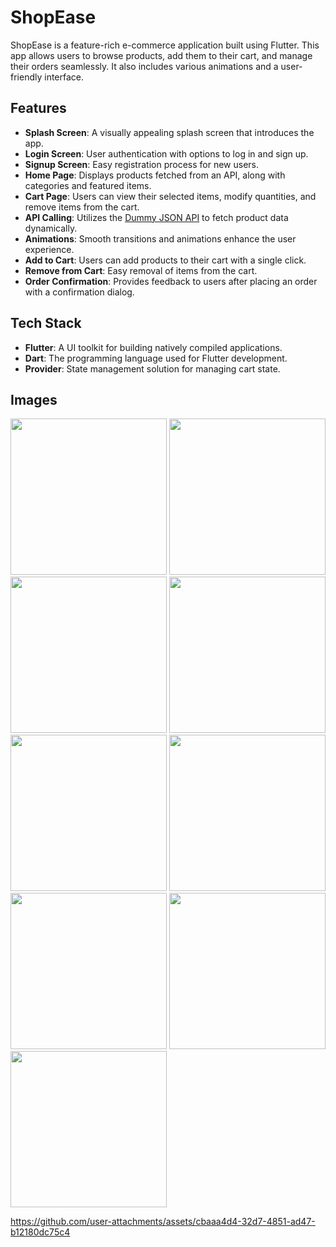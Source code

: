 # ShopEase

ShopEase is a feature-rich e-commerce application built using Flutter. This app allows users to browse products, add them to their cart, and manage their orders seamlessly. It also includes various animations and a user-friendly interface.

## Features

- **Splash Screen**: A visually appealing splash screen that introduces the app.
- **Login Screen**: User authentication with options to log in and sign up.
- **Signup Screen**: Easy registration process for new users.
- **Home Page**: Displays products fetched from an API, along with categories and featured items.
- **Cart Page**: Users can view their selected items, modify quantities, and remove items from the cart.
- **API Calling**: Utilizes the [Dummy JSON API](https://dummyjson.com/products) to fetch product data dynamically.
- **Animations**: Smooth transitions and animations enhance the user experience.
- **Add to Cart**: Users can add products to their cart with a single click.
- **Remove from Cart**: Easy removal of items from the cart.
- **Order Confirmation**: Provides feedback to users after placing an order with a confirmation dialog.

## Tech Stack

- **Flutter**: A UI toolkit for building natively compiled applications.
- **Dart**: The programming language used for Flutter development.
- **Provider**: State management solution for managing cart state.

## Images

<img src="https://github.com/user-attachments/assets/f4aa9667-b3ec-424f-b656-70adb293d424" width="250">

<img src="https://github.com/user-attachments/assets/01f62bb4-7b7e-409a-9eb1-ef1e9a13491a" width="250">

<img src="https://github.com/user-attachments/assets/d0b43384-bc0b-4d01-aef8-b09713e46407" width="250">

<img src="https://github.com/user-attachments/assets/b8f9fdb3-5b7a-4f94-92a4-93ee21aa70aa" width="250">

<img src="https://github.com/user-attachments/assets/e7aee9b6-c191-47f8-ae1d-900c67cc5783" width="250">

<img src="https://github.com/user-attachments/assets/44b46550-9e40-45c7-b33e-1cc1e1f1360f" width="250">

<img src="https://github.com/user-attachments/assets/a7f399f5-7cbc-40b4-b3bd-b7a200598d80" width="250">

<img src="https://github.com/user-attachments/assets/568a39be-3fc9-48cd-bd5d-1e2099115179" width="250">

<img src="https://github.com/user-attachments/assets/f438e375-5269-4f8a-9c9e-b56aa8f6f278" width="250">

https://github.com/user-attachments/assets/cbaaa4d4-32d7-4851-ad47-b12180dc75c4



